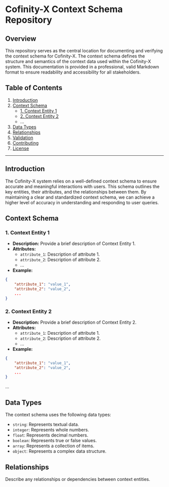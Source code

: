 # Cofinity-X Context Schema Repository

 

## Overview

 

This repository serves as the central location for documenting and verifying the context schema for Cofinity-X. The context schema defines the structure and semantics of the context data used within the Cofinity-X system. This documentation is provided in a professional, valid Markdown format to ensure readability and accessibility for all stakeholders.

 

## Table of Contents

 

1. [Introduction](#introduction)
2. [Context Schema](#context-schema)
    - [1. Context Entity 1](#context-entity-1)
    - [2. Context Entity 2](#context-entity-2)
    - ...
3. [Data Types](#data-types)
4. [Relationships](#relationships)
5. [Validation](#validation)
6. [Contributing](#contributing)
7. [License](#license)

 

---

 

## Introduction

 

The Cofinity-X system relies on a well-defined context schema to ensure accurate and meaningful interactions with users. This schema outlines the key entities, their attributes, and the relationships between them. By maintaining a clear and standardized context schema, we can achieve a higher level of accuracy in understanding and responding to user queries.

 

## Context Schema

 

### 1. Context Entity 1

 

- **Description:** Provide a brief description of Context Entity 1.
- **Attributes:**
    - `attribute_1`: Description of attribute 1.
    - `attribute_2`: Description of attribute 2.
    - ...
- **Example:**

 

```json
{
    "attribute_1": "value_1",
    "attribute_2": "value_2",
    ...
}
```

 

### 2. Context Entity 2

 

- **Description:** Provide a brief description of Context Entity 2.
- **Attributes:**
    - `attribute_1`: Description of attribute 1.
    - `attribute_2`: Description of attribute 2.
    - ...
- **Example:**

 

```json
{
    "attribute_1": "value_1",
    "attribute_2": "value_2",
    ...
}
```

 

...

 

## Data Types

 

The context schema uses the following data types:

 

- `string`: Represents textual data.
- `integer`: Represents whole numbers.
- `float`: Represents decimal numbers.
- `boolean`: Represents true or false values.
- `array`: Represents a collection of items.
- `object`: Represents a complex data structure.

 

## Relationships

 

Describe any relationships or dependencies between context entities.

